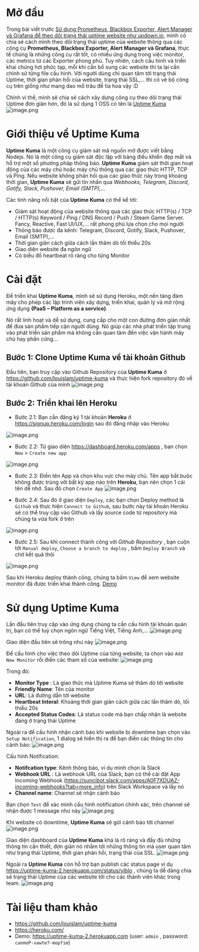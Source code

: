 # Mở đầu

Trong bài viết trước [Sử dụng Prometheus, Blackbox Exporter, Alert Manager và Grafana để theo dõi trạng thái uptime website như updown.io](https://viblo.asia/p/su-dung-prometheus-blackbox-export-alert-manager-va-grafana-de-theo-doi-trang-thai-uptime-website-nhu-updownio-gGJ59r3DKX2), mình có chia sẻ cách mình theo dõi trạng thái uptime của website thông qua các công cụ **Prometheus, Blackbox Exporter, Alert Manager và Grafana**, thực tế chúng là những công cụ rất tốt, có nhiều ứng dụng trong việc monitor, các metrics từ các Exporter phong phú. Tuy nhiên, cách cấu hình và triển khai chúng hơi phức tạp, mỗi khi cần bổ sung các website thì ta lại cần chỉnh sử từng file cấu hình. Với người dùng chỉ quan tâm tới trạng thái Uptime, thời gian phản hồi của website, trạng thái SSL,... thì có vẻ bộ công cụ trên giống như mang dao mổ trâu để tỉa hoa vậy :D 

Chính vì thế, mình sẽ chia sẻ cách xây dựng công cụ theo dõi trạng thái Uptime đơn giản hơn, đó là sử dụng 1 OSS có tên là [Uptime Kuma](https://github.com/louislam/uptime-kuma)
![image.png](https://images.viblo.asia/bc5719a8-4cc9-44b5-abca-25741195fbee.png)

# Giới thiệu về Uptime Kuma

**Uptime Kuma** là một công cụ giám sát mã nguồn mở được viết bằng Nodejs. Nó là một công cụ giám sát độc lập với bảng điều khiển đẹp mắt và hỗ trợ một số phương pháp thông báo. **Uptime Kuma** giám sát thời gian hoạt động của các máy chủ hoặc máy chủ thông qua các giao thức HTTP, TCP và Ping. Nếu website không phản hồi qua các giao thức này trong khoảng thời gian, **Uptime Kuma** sẽ gửi tin nhắn qua *Webhooks, Telegram, Discord, Gotify, Slack, Pushover, Email (SMTP),...*

Các tính năng nổi bật của **Uptime Kuma** có thể kể tới:
- Giám sát hoạt động của website thông qua các giao thức HTTP(s) / TCP / HTTP(s) Keyword / Ping / DNS Record / Push / Steam Game Server.
Fancy, Reactive, Fast UI/UX,... rất phong phú lựa chọn cho mọi người
- Thông báo được đa kênh: Telegram, Discord, Gotify, Slack, Pushover, Email (SMTP),...
- Thời gian giãn cách giữa cách lần thăm dò tối thiểu 20s
- Giao diện website đa ngôn ngữ
- Có biểu đồ heartbeat rõ ràng cho từng Monitor

# Cài đặt

Để triển khai **Uptime Kuma**, mình sẽ sử dụng Heroku, một nền tảng đám mây cho phép các lập trình viên xây dựng, triển khai, quản lý và mở rộng ứng dụng **(PaaS – Platform as a service)**.

Nó rất linh hoạt và dễ sử dụng, cung cấp cho một con đường đơn giản nhất để đưa sản phẩm tiếp cận người dùng. Nó giúp các nhà phát triển tập trung vào phát triển sản phẩm mà không cần quan tâm đến việc vận hành máy chủ hay phần cứng…
## Bước 1: Clone Uptime Kuma về tài khoản Github

Đầu tiên, bạn truy cập vào Github Repository của **Uptime Kuma** ở https://github.com/louislam/uptime-kuma và thực hiện fork repository đó về tài khoản Github của mình
![image.png](https://images.viblo.asia/1253d6cf-4edb-43e8-a0e3-1edc3a0b60a5.png)

## Bước 2: Triển khai lên Heroku

- Bước 2.1: Bạn cần đăng ký 1 tài khoản **Heroku** ở https://signup.heroku.com/login sau đó đăng nhập vào Heroku

![image.png](https://images.viblo.asia/5c83bec4-f74a-4098-b0c5-b4f078aa61d0.png)

- Bước 2.2: Từ giao diện https://dashboard.heroku.com/apps , bạn chọn `New` > `Create new app`

![image.png](https://images.viblo.asia/b52ea7be-367b-4036-85c3-48230087945e.png)

- Bước 2.3: Điền tên App và chọn khu vực cho máy chủ. Tên app bắt buộc không được trùng với bất kỳ app nào trên **Heroku**, bạn nên chọn 1 cái tên dễ nhớ. Sau đó chọn `Create App`
![image.png](https://images.viblo.asia/382587ad-4eb2-488d-9786-0b92e75dc21d.png)

- Bước 2.4: Sau đó ở giao diện `Deploy`, các bạn chọn Deploy method là `Github` và thực hiện `Connect to Github`, sau bước này tài khoản Heroku sẽ có thể truy cập vào Github và lấy source code từ repository mà chúng ta vừa fork ở trên

![image.png](https://images.viblo.asia/00c69db6-bc3d-4f0d-8f2a-c25787c8c862.png)

- Bước 2.5: Sau khi connect thành công với *Github Repository* , bạn cuộn tới `Manual deploy`, `Choose a branch to deploy` , bấm `Deploy Branch` và chờ kết quả thôi

![image.png](https://images.viblo.asia/4376a077-7098-4fa3-a609-07ddb12e4b9c.png)

Sau khi Heroku deploy thành công, chúng ta bấm `View` để xem website monitor đã được triển khai thành công. [Demo](https://uptime-kuma-2.herokuapp.com/dashboard)

# Sử dụng Uptime Kuma

Lần đầu tiên truy cập vào ứng dụng chúng ta cần cấu hình tài khoản quản trị, bạn có thể tuỳ chọn ngôn ngữ Tiếng Việt, Tiếng Anh,...
![image.png](https://images.viblo.asia/094c7cd9-8c4f-46cb-850a-227ac844f25b.png)

Giao diện đầu tiên sẽ trông như này 
![image.png](https://images.viblo.asia/9f80b262-49ff-49b5-864e-08646643db84.png)

Để cấu hình cho việc theo dõi Uptime của từng website, ta chọn vào `Add New Monitor` rồi điền các tham số của website:
![image.png](https://images.viblo.asia/281d1724-c7c3-424a-a87b-04e68feea2a7.png)

Trong đó:
- **Monitor Type** : Là giao thức mà Uptime Kuma sẽ thăm dò tới website
- **Friendly Name**: Tên của monitor
- **URL**: Là đường dẫn tới website
- **Heartbeat Interal**: Khoảng thời gian giãn cách giữa các lần thăm dò, tối thiểu 20s
- **Accepted Status Codes**: Là status code mà bạn chấp nhận là website đang ở trạng thái Uptime

Ngoài ra để cấu hình nhận cảnh báo khi website bị downtime bạn chọn vào `Setup Notification`, 1 dialog sẽ hiển thị ra để bạn điền các thông tin cho cảnh báo:
![image.png](https://images.viblo.asia/a47f46d3-9e94-4339-a24e-67449c1466a0.png)

Cấu hình Notification:
- **Notifcation type**: Kênh thông báo, ví dụ mình chọn là Slack
- **Webhook URL** : Là webhook URL của Slack, bạn có thể cài đặt App Incoming Webhook (https://suncibot.slack.com/apps/A0F7XDUAZ-incoming-webhooks?tab=more_info) trên Slack Workspace và lấy nó 
- **Channel name**: Channel sẽ nhận cảnh báo

Bạn chọn `Test` để xác minh cấu hình notification chính xác, trên channel sẽ nhận được 1 message như này ![image.png](https://images.viblo.asia/5f96a112-427b-499e-82f3-be95bf03594b.png)

Khi website có downtime, **Uptime Kuma** sẽ gửi cảnh báo tới channel 
![image.png](https://images.viblo.asia/2b063764-13f7-415a-a6bc-5fc885d9bef1.png)

Giao diện dashboard của **Uptime Kuma** khá là rõ ràng và đầy đủ những thông tin cần thiết, đơn giản nó nhắm tới những thông tin mà user quan tâm như trạng thái Uptime, thời gian phản hồi, trạng thái của SSL.
![image.png](https://images.viblo.asia/6d19e772-7758-43d2-b7af-e1ff386c3425.png)

Ngoài ra **Uptime Kuma** còn hỗ trợ bạn publish các status page ví dụ https://uptime-kuma-2.herokuapp.com/status/viblo , chúng ta dễ dàng chia sẻ trạng thái Uptime của các website tới cho các thành viên khác trong team.
![image.png](https://images.viblo.asia/e6e023dc-1231-4ff4-a027-43355330e1f2.png)

# Tài liệu tham khảo
- https://github.com/louislam/uptime-kuma
- https://heroku.com/
- Demo: https://uptime-kuma-2.herokuapp.com (user: `admin` , password: `canmoP-xawte7-mopfim`)